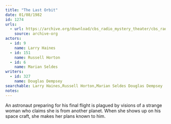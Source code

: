 ```yaml
---
title: "The Last Orbit"
date: 01/08/1982
id: 1274
urls: 
  - url: https://archive.org/download/cbs_radio_mystery_theater/cbs_radio_mystery_theater-1251-1300.zip/cbs_radio_mystery_theater-1251-1300%2Fcbsrmt_1274_the_last_orbit.mp3
    source: archive-org
actors:  
  - id: 9
    name: Larry Haines  
  - id: 151
    name: Russell Horton  
  - id: 6
    name: Marian Seldes
writers:  
  - id: 327
    name: Douglas Dempsey
searchable: Larry Haines,Russell Horton,Marian Seldes Douglas Dempsey
notes:  
---
```

An astronaut preparing for his final flight is plagued by visions of a strange woman who claims she is from another planet. When she shows up on his space craft, she makes her plans known to him.